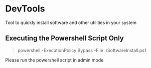 # DevTools
Tool to quickly install software and other utilities in your system

## Executing the Powershell Script Only

> powershell -ExecutionPolicy Bypass -File .\SoftwareInstall.ps1

Please run the powershell script in admin mode
